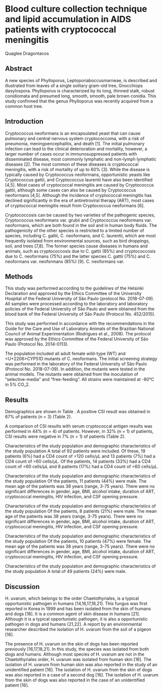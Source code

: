 # Blood culture collection technique and lipid accumulation in AIDS patients with cryptococcal meningitis
Quaglee Dragontacos


## Abstract
A new species of Phylloporus, Leptoporiaboccusmarneae, is described and illustrated from leaves of a single solitary gram-old tree, Gnocchiops dasylospora. Phylloporus is characterized by its long, thinned stalk, robust conidiomata and presumed long, smooth, smooth, pale brown conidia. This study confirmed that the genus Phylloporus was recently acquired from a common host tree.


## Introduction
Cryptococcus neoformans is an encapsulated yeast that can cause pulmonary and central nervous system cryptococcoma, with a risk of pneumonia, meningoencephalitis, and death [1]. The initial pulmonary infection can lead to the clinical deterioration and mortality, however, a larger number of cases occur in immunosuppressed patients with disseminated disease, most commonly lymphatic and non-lymph lymphatic diseases [2]. The most common of these diseases is cryptococcal meningitis, with a risk of mortality of up to 60% [3]. While the disease is typically caused by Cryptococcus neoformans, opportunistic yeasts like Cryptococcus gattii, and Cryptococcus laurentii have also been identified [4,5]. Most cases of cryptococcal meningitis are caused by Cryptococcus gattii, although some cases can also be caused by Cryptococcus neoformans [4,5]. Although the incidence of cryptococcal meningitis has declined significantly in the era of antiretroviral therapy (ART), most cases of cryptococcal meningitis result from Cryptococcus neoformans [6].

Cryptococcosis can be caused by two varieties of the pathogenic species, Cryptococcus neoformans var. grubii and Cryptococcus neoformans var. neoformans, which are both found in the soil and in human body fluids. The pathogenicity of the other species is restricted to a limited number of species, including C. gattii, C. neoformans, and C. laurentii, which are most frequently isolated from environmental sources, such as bird droppings, soil, and trees [7,8]. The former species cause diseases in humans and animals, such as cryptococcosis due to C. gattii (85%) and cryptococcosis due to C. neoformans (75%) and the latter species C. gattii (75%) and C. neoformans var. neoformans (85%) [9]. C. neoformans var.


## Methods
This study was performed according to the guidelines of the Helsinki Declaration and approved by the Ethics Committee of the University Hospital of the Federal University of São Paulo (protocol No. 2018-07-09). All samples were processed according to the laboratory and laboratory policies of the Federal University of São Paulo and were obtained from the blood bank of the Federal University of São Paulo (Protocol No. 452/2015).

This study was performed in accordance with the recommendations in the Guide for the Care and Use of Laboratory Animals of the Brazilian National Council of Animal Experimentation (Rodrigues et al., 2008). The protocol was approved by the Ethics Committee of the Federal University of São Paulo (Protocol No. 2014-0113).

The population included all adult female wild-type (WT) and <U+2206>CYP51D mutants of C. neoformans. The initial screening strategy was performed in the laboratory of the Federal University of São Paulo (Protocol No. 2018-07-09). In addition, the mutants were tested in the animal models. The mutants were obtained from the inoculation of “selective-media” and “free-feeding”. All strains were maintained at -80°C in 5% CO_2.


## Results
Demographics are shown in Table . A positive CSI result was obtained in 67% of patients (n = 3) (Table 2).

A comparison of CSI results with serum cryptococcal antigen results was performed in 44% (n = 4) of patients. However, in 32% (n = 1) of patients, CSI results were negative in 7% (n = 1) of patients (Table 2).

Characteristics of the study population and demographic characteristics of the study population
A total of 92 patients were included. Of these, 19 patients (6%) had a CD4 count of =120 cells/µL and 13 patients (7%) had a CD4 count of =60 cells/µL. Of the patients, 14 patients (33%) had a CD4 count of =60 cells/µL and 8 patients (17%) had a CD4 count of =60 cells/µL.

Characteristics of the study population and demographic characteristics of the study population
Of the patients, 11 patients (44%) were male. The mean age of the patients was 38 years (range, 3-75 years). There were no significant differences in gender, age, BMI, alcohol intake, duration of ART, cryptococcal meningitis, HIV infection, and CSF opening pressure.

Characteristics of the study population and demographic characteristics of the study population
Of the patients, 8 patients (21%) were male. The mean age of the patients was 38 years (range, 3-75 years). There were no significant differences in gender, age, BMI, alcohol intake, duration of ART, cryptococcal meningitis, HIV infection, and CSF opening pressure.

Characteristics of the study population and demographic characteristics of the study population
Of the patients, 10 patients (47%) were female. The mean age of the patients was 38 years (range, 3-75 years). There were no significant differences in gender, age, BMI, alcohol intake, duration of ART, cryptococcal meningitis, HIV infection, and CSF opening pressure.

Characteristics of the study population and demographic characteristics of the study population
A total of 49 patients (24%) were male.


## Discussion
H. uvarum, which belongs to the order Chaetothyriales, is a typical opportunistic pathogen in humans [14,16,17,18,21]. This fungus was first reported in Korea in 1999 and has been isolated from the skin of humans and dogs [18]. It is a common agent of skin disease in humans [21]. Although it is a typical opportunistic pathogen, it is also a opportunistic pathogen in dogs and humans [21,22]. A report by an environmental researcher described the isolation of H. uvarum from the soil of a pigeon [18].

The presence of H. uvarum on the skin of dogs has been reported previously [16,17,18,21]. In this study, the species was isolated from both dogs and humans. Although most species of H. uvarum are not in the Chaetothyriales order, H. uvarum was isolated from human skin [16]. The isolation of H. uvarum from human skin was also reported in the study of an unidentified patient [16]. The isolation of H. uvarum from the skin of dogs was also reported in a case of a second dog [16]. The isolation of H. uvarum from the skin of dogs was also reported in the case of an unidentified patient [16].

